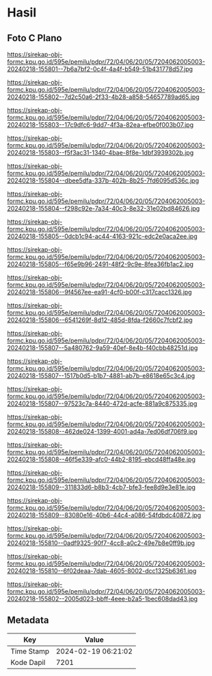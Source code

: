 # Hasil

## Foto C Plano

https://sirekap-obj-formc.kpu.go.id/595e/pemilu/pdpr/72/04/06/20/05/7204062005003-20240218-155801--7b6a7bf2-0c4f-4a4f-b549-51b431778d57.jpg

https://sirekap-obj-formc.kpu.go.id/595e/pemilu/pdpr/72/04/06/20/05/7204062005003-20240218-155802--7d2c50a6-2f33-4b28-a858-54657789ad65.jpg

https://sirekap-obj-formc.kpu.go.id/595e/pemilu/pdpr/72/04/06/20/05/7204062005003-20240218-155803--17c9dfc6-9dd7-4f3a-82ea-efbe0f003b07.jpg

https://sirekap-obj-formc.kpu.go.id/595e/pemilu/pdpr/72/04/06/20/05/7204062005003-20240218-155803--f5f3ac31-1340-4bae-8f8e-1dbf3939302b.jpg

https://sirekap-obj-formc.kpu.go.id/595e/pemilu/pdpr/72/04/06/20/05/7204062005003-20240218-155804--dbee5dfa-337b-402b-8b25-7fd6095d536c.jpg

https://sirekap-obj-formc.kpu.go.id/595e/pemilu/pdpr/72/04/06/20/05/7204062005003-20240218-155804--f298c92e-7a34-40c3-8e32-31e02bd84626.jpg

https://sirekap-obj-formc.kpu.go.id/595e/pemilu/pdpr/72/04/06/20/05/7204062005003-20240218-155805--0dcb1c94-ac44-4163-921c-edc2e0aca2ee.jpg

https://sirekap-obj-formc.kpu.go.id/595e/pemilu/pdpr/72/04/06/20/05/7204062005003-20240218-155805--f65e9b96-2491-48f2-9c9e-8fea36fb1ac2.jpg

https://sirekap-obj-formc.kpu.go.id/595e/pemilu/pdpr/72/04/06/20/05/7204062005003-20240218-155806--9f4567ee-ea91-4cf0-b00f-c317cacc1326.jpg

https://sirekap-obj-formc.kpu.go.id/595e/pemilu/pdpr/72/04/06/20/05/7204062005003-20240218-155806--6541269f-8d12-485d-8fda-f2660c7fcbf2.jpg

https://sirekap-obj-formc.kpu.go.id/595e/pemilu/pdpr/72/04/06/20/05/7204062005003-20240218-155807--5a480762-9a59-40ef-8e4b-f40cbb48251d.jpg

https://sirekap-obj-formc.kpu.go.id/595e/pemilu/pdpr/72/04/06/20/05/7204062005003-20240218-155807--1517b0d5-b1b7-4881-ab7b-e8618e65c3c4.jpg

https://sirekap-obj-formc.kpu.go.id/595e/pemilu/pdpr/72/04/06/20/05/7204062005003-20240218-155807--97523c7a-8440-472d-acfe-881a9c875335.jpg

https://sirekap-obj-formc.kpu.go.id/595e/pemilu/pdpr/72/04/06/20/05/7204062005003-20240218-155808--462de024-1399-4001-ad4a-7ed06df706f9.jpg

https://sirekap-obj-formc.kpu.go.id/595e/pemilu/pdpr/72/04/06/20/05/7204062005003-20240218-155808--46f5e339-afc0-44b2-8195-ebcd48ffa48e.jpg

https://sirekap-obj-formc.kpu.go.id/595e/pemilu/pdpr/72/04/06/20/05/7204062005003-20240218-155809--311833d6-b8b3-4cb7-bfe3-fee8d9e3e81e.jpg

https://sirekap-obj-formc.kpu.go.id/595e/pemilu/pdpr/72/04/06/20/05/7204062005003-20240218-155809--83080e16-40b6-44c4-a086-54fdbdc40872.jpg

https://sirekap-obj-formc.kpu.go.id/595e/pemilu/pdpr/72/04/06/20/05/7204062005003-20240218-155810--0adf9325-90f7-4cc8-a0c2-49e7b8e0ff9b.jpg

https://sirekap-obj-formc.kpu.go.id/595e/pemilu/pdpr/72/04/06/20/05/7204062005003-20240218-155810--6f02deaa-7dab-4605-8002-dcc1325b6361.jpg

https://sirekap-obj-formc.kpu.go.id/595e/pemilu/pdpr/72/04/06/20/05/7204062005003-20240218-155802--2005d023-bbff-4eee-b2a5-1bec608dad43.jpg


## Metadata

| Key        | Value               |
| ---------- | ------------------- |
| Time Stamp | 2024-02-19 06:21:02 |
| Kode Dapil | 7201                |



